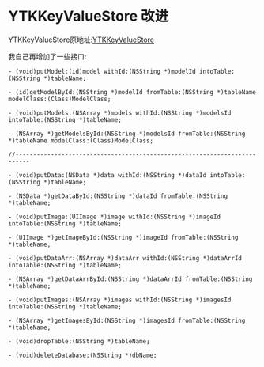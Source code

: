 YTKKeyValueStore 改进
==========

YTKKeyValueStore原地址:[YTKKeyValueStore](https://github.com/yuantiku/YTKKeyValueStore)

我自己再增加了一些接口:


	- (void)putModel:(id)model withId:(NSString *)modelId intoTable:(NSString *)tableName;
	
	- (id)getModelById:(NSString *)modelId fromTable:(NSString *)tableName modelClass:(Class)ModelClass;
	
	- (void)putModels:(NSArray *)models withId:(NSString *)modelsId intoTable:(NSString *)tableName;
	
	- (NSArray *)getModelsById:(NSString *)modelsId fromTable:(NSString *)tableName modelClass:(Class)ModelClass;
	
	//--------------------------------------------------------------------------
	
	- (void)putData:(NSData *)data withId:(NSString *)dataId intoTable:(NSString *)tableName;
	
	- (NSData *)getDataById:(NSString *)dataId fromTable:(NSString *)tableName;
	
	- (void)putImage:(UIImage *)image withId:(NSString *)imageId intoTable:(NSString *)tableName;
	
	- (UIImage *)getImageById:(NSString *)imageId fromTable:(NSString *)tableName;
	
	- (void)putDataArr:(NSArray *)dataArr withId:(NSString *)dataArrId intoTable:(NSString *)tableName;
	
	- (NSArray *)getDataArrById:(NSString *)dataArrId fromTable:(NSString *)tableName;
	
	- (void)putImages:(NSArray *)images withId:(NSString *)imagesId intoTable:(NSString *)tableName;
	
	- (NSArray *)getImagesById:(NSString *)imagesId fromTable:(NSString *)tableName;
	
	- (void)dropTable:(NSString *)tableName;
	
	- (void)deleteDatabase:(NSString *)dbName;


